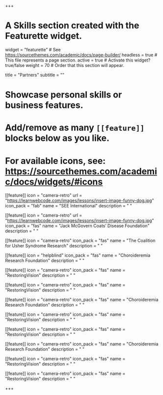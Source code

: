 +++
# A Skills section created with the Featurette widget.
widget = "featurette"  # See https://sourcethemes.com/academic/docs/page-builder/
headless = true  # This file represents a page section.
active = true  # Activate this widget? true/false
weight = 70  # Order that this section will appear.

title = "Partners"
subtitle = ""

# Showcase personal skills or business features.
# 
# Add/remove as many `[[feature]]` blocks below as you like.
# 
# For available icons, see: https://sourcethemes.com/academic/docs/widgets/#icons

[[feature]]
  icon = "camera-retro"
  url = "https://learnwebcode.com/images/lessons/insert-image-funny-dog.jpg"
  icon_pack = "fab"
  name = "SEE International"
  description = "  "
  
[[feature]]
  icon = "camera-retro"
  url = "https://learnwebcode.com/images/lessons/insert-image-funny-dog.jpg"
  icon_pack = "fas"
  name = "Jack McGovern Coats’ Disease Foundation"
  description = "  " 
  
[[feature]]
  icon = "camera-retro"
  icon_pack = "fas"
  name = "The Coalition for Usher Syndrome Research"
  description = "  "

[[feature]]
  icon = "helpblind"
  icon_pack = "fas"
  name = "Choroideremia Research Foundation"
  description = "  "  
  
[[feature]]
  icon = "camera-retro"
  icon_pack = "fas"
  name = "RestoringVision"
  description = "  "  
    
[[feature]]
  icon = "camera-retro"
  icon_pack = "fas"
  name = "RestoringVision"
  description = "  "  


[[feature]]
  icon = "camera-retro"
  icon_pack = "fas"
  name = "Choroideremia Research Foundation"
  description = "  "  
  
[[feature]]
  icon = "camera-retro"
  icon_pack = "fas"
  name = "RestoringVision"
  description = "  "  
    
[[feature]]
  icon = "camera-retro"
  icon_pack = "fas"
  name = "RestoringVision"
  description = "  "  
  
[[feature]]
  icon = "camera-retro"
  icon_pack = "fas"
  name = "Choroideremia Research Foundation"
  description = "  "  
  
[[feature]]
  icon = "camera-retro"
  icon_pack = "fas"
  name = "RestoringVision"
  description = "  "  
    
[[feature]]
  icon = "camera-retro"
  icon_pack = "fas"
  name = "RestoringVision"
  description = "  "  

  
+++
